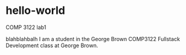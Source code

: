 # hello-world
COMP 3122 lab1


blahblahbalh
I am a student in the George Brown COMP3122 Fullstack Development class at George Brown. 
